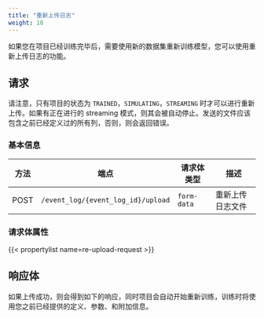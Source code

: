 ```yaml
---
title: "重新上传日志"
weight: 10
---
```


如果您在项目已经训练完毕后，需要使用新的数据集重新训练模型，您可以使用重新上传日志的功能。

## 请求

请注意，只有项目的状态为 `TRAINED`，`SIMULATING`，`STREAMING` 时才可以进行重新上传。如果有正在进行的 streaming 模式，则其会被自动停止。发送的文件应该包含之前已经定义过的所有列，否则，则会返回错误。

### 基本信息

| 方法 | 端点 | 请求体类型 | 描述 |
| ------ | -------- | ----------------- | ----------- |
| POST | `/event_log/{event_log_id}/upload` | `form-data` | 重新上传日志文件 |

### 请求体属性

{{< propertylist name=re-upload-request >}}

## 响应体

如果上传成功，则会得到如下的响应，同时项目会自动开始重新训练，训练时将使用您之前已经提供的定义、参数、和附加信息。

```json
```
